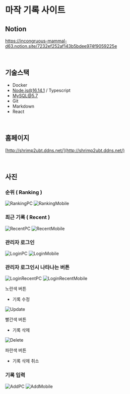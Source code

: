 # 마작 기록 사이트

## Notion
https://incongruous-mammal-d63.notion.site/7232ef252af143b5bdee974f9059225e

<br>

## 기술스택
- Docker
- Node.js@16.14.1 / Typescript
- MySQL@5.7
- Git
- Markdown
- React

<br>

## 홈페이지
[http://shrimp2ubt.ddns.net/](http://shrimp2ubt.ddns.net/)

<br>

## 사진
### 순위 ( Ranking )
![RankingPC](Picture/RankingPC.png) ![RankingMobile](Picture/RankingMobile.png)

### 최근 기록 ( Recent )
![RecentPC](Picture/RecentPC.png)
![RecentMobile](Picture/RecentMobile.png)

### 관리자 로그인
![LoginPC](Picture/LoginPC.png)
![LoginMobile](Picture/LoginMobile.png)

### 관리자 로그인시 나타나는 버튼
![LoginRecentPC](Picture/LoginRecentPC.png)
![LoginRecentMobile](Picture/LoginRecentMobile.png)

노란색 버튼
- 기록 수정

![Update](Picture/Update.png)

빨간색 버튼
- 기록 삭제

![Delete](Picture/Delete.png)

파란색 버튼
- 기록 삭제 취소

### 기록 입력
![AddPC](Picture/AddPC.png)
![AddMobile](Picture/AddMobile.png)